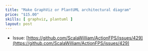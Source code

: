 ```yaml
---
title: "Make GraphViz or PlantUML architectural diagram"
price: "$15.00"
skills: [ graphviz, plantuml ]
layout: post
---
```


- Issue: [https://github.com/ScalaWilliam/ActionFPS/issues/429](https://github.com/ScalaWilliam/ActionFPS/issues/429)

